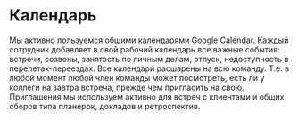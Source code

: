 # Календарь

Мы активно пользуемся общими календарями Google Calendar. Каждый сотрудник добавляет в свой рабочий календарь все важные события: встречи, созвоны, занятость по личным делам, отпуск, недоступность в перелетах-переездах. Все календари расшарены на всю команду. Т.е. в любой момент любой член команды может посмотреть, есть ли у коллеги на завтра встреча, прежде чем пригласить на свою. Приглашения мы используем активно для встреч с клиентами и общих сборов типа планерок, докладов и ретроспектив.